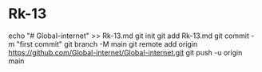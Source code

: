 # Rk-13
echo "# Global-internet" >> Rk-13.md
git init
git add Rk-13.md
git commit -m "first commit"
git branch -M main
git remote add origin https://github.com/Global-internet/Global-internet.git
git push -u origin main
